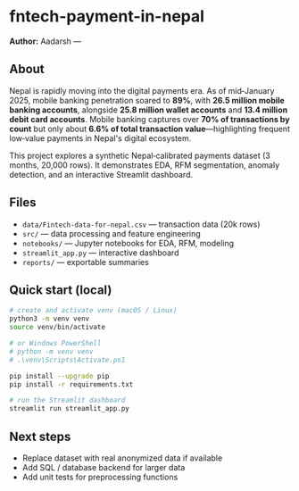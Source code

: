 # fntech-payment-in-nepal

**Author:** Aadarsh — 

## About
Nepal is rapidly moving into the digital payments era. As of mid‑January 2025, mobile banking penetration soared to **89%**, with **26.5 million mobile banking accounts**, alongside **25.8 million wallet accounts** and **13.4 million debit card accounts**. Mobile banking captures over **70% of transactions by count** but only about **6.6% of total transaction value**—highlighting frequent low‑value payments in Nepal's digital ecosystem.

This project explores a synthetic Nepal‑calibrated payments dataset (3 months, 20,000 rows). It demonstrates EDA, RFM segmentation, anomaly detection, and an interactive Streamlit dashboard.

## Files
- `data/Fintech-data-for-nepal.csv` — transaction data (20k rows)
- `src/` — data processing and feature engineering
- `notebooks/` — Jupyter notebooks for EDA, RFM, modeling
- `streamlit_app.py` — interactive dashboard
- `reports/` — exportable summaries

## Quick start (local)
```bash
# create and activate venv (macOS / Linux)
python3 -m venv venv
source venv/bin/activate

# or Windows PowerShell
# python -m venv venv
# .\venv\Scripts\Activate.ps1

pip install --upgrade pip
pip install -r requirements.txt

# run the Streamlit dashboard
streamlit run streamlit_app.py
```

## Next steps
- Replace dataset with real anonymized data if available
- Add SQL / database backend for larger data
- Add unit tests for preprocessing functions
